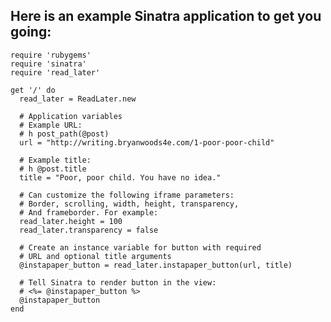 Here is an example Sinatra application to get you going:
--------------------------------------------------------

    require 'rubygems'
    require 'sinatra'
    require 'read_later'

    get '/' do
      read_later = ReadLater.new

      # Application variables
      # Example URL:
      # h post_path(@post)
      url = "http://writing.bryanwoods4e.com/1-poor-poor-child"

      # Example title:
      # h @post.title
      title = "Poor, poor child. You have no idea."

      # Can customize the following iframe parameters:
      # Border, scrolling, width, height, transparency,
      # And frameborder. For example:
      read_later.height = 100
      read_later.transparency = false

      # Create an instance variable for button with required
      # URL and optional title arguments 
      @instapaper_button = read_later.instapaper_button(url, title)

      # Tell Sinatra to render button in the view:
      # <%= @instapaper_button %>
      @instapaper_button
    end
